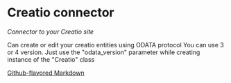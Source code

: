 # Creatio connector
*Connector to your Creatio site*

Can create or edit your  creatio entities using ODATA protocol
You can use 3 or 4 version. Just use the "odata_version" parameter while creating instance of the "Creatio" class

[Github-flavored Markdown](https://guides.github.com/features/mastering-markdown/)